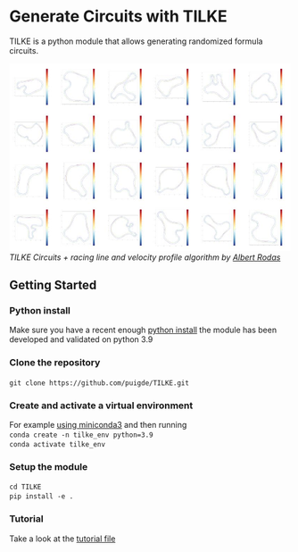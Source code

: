 # Generate Circuits with TILKE
TILKE is a python module that allows generating randomized formula circuits.

![Cover Image](cover.jpeg)  
*TILKE Circuits + racing line and velocity profile algorithm by [Albert Rodas](https://www.linkedin.com/in/albert-rodas-6118191ab/)*
## Getting Started
### Python install
Make sure you have a recent enough [python install](https://www.python.org/downloads/) the module has been developed and validated on python 3.9
### Clone the repository
`git clone https://github.com/puigde/TILKE.git`
### Create and activate a virtual environment
For example [using miniconda3](https://docs.conda.io/en/latest/miniconda.html) and then running  
`conda create -n tilke_env python=3.9`  
`conda activate tilke_env`
### Setup the module
`cd TILKE`  
`pip install -e .`
### Tutorial
Take a look at the [tutorial file](tutorial.ipynb)

